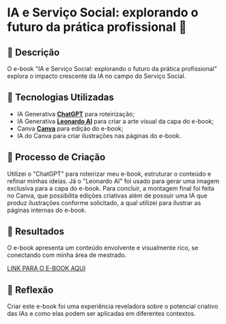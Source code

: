 # IA e Serviço Social: explorando o futuro da prática profissional 🩷

## 🩷 Descrição
O e-book "IA e Serviço Social: explorando o futuro da prática profissional" explora o impacto crescente da IA no campo do Serviço Social.

## 🩷 Tecnologias Utilizadas
- IA Generativa **[ChatGPT](https://chat.openai.com)** para roteirização;
- IA Generativa **[Leonardo AI](https://leonardo.ai)** para criar a arte visual da capa do e-book;
- Canva **[Canva](https://canva.com)** para edição do e-book;
- IA do Canva para criar ilustrações nas páginas do e-book.

## 🩷 Processo de Criação
Utilizei o "ChatGPT" para roteirizar meu e-book, estruturar o conteúdo e refinar minhas ideias. Já o "Leonardo AI" foi usado para gerar uma imagem exclusiva para a capa do e-book. Para concluir, a montagem final foi feita no Canva, que possibilita edições criativas além de possuir uma IA que produz ilustrações conforme solicitado, a qual utilizei para ilustrar as páginas internas do e-book.

## 🩷 Resultados
O e-book apresenta um conteúdo envolvente e visualmente rico, se conectando com minha área de mestrado.

[LINK PARA O E-BOOK AQUI](https://www.canva.com/design/DAGIgx-ZfBA/S0F8FuDIe5BFx2tlu5E_WQ/view?utm_content=DAGIgx-ZfBA&utm_campaign=designshare&utm_medium=link&utm_source=editor)

## 🩷 Reflexão
Criar este e-book foi uma experiência reveladora sobre o potencial criativo das IAs e como elas podem ser aplicadas em diferentes contextos.
